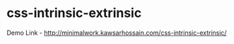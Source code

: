 # css-intrinsic-extrinsic
Demo Link - http://minimalwork.kawsarhossain.com/css-intrinsic-extrinsic/
